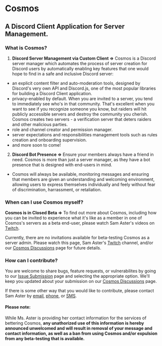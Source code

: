 # Cosmos
## A Discord Client Application for Server Management.

### What is Cosmos?
 1) **Discord Server Management via Custom Client =>** Cosmos is a Discord server manager which automates the process of server creation for Discord users by automatically enabling key features that one would hope to find in a safe and inclusive Discord server:
 - an explicit content filter and auto-moderation tools,  designed by Discord's very own API and Discord.js, one of the most popular libraries for building a Discord Client application.
 - privacy-enabled by default. When you are invited to a server, you tend to immediately see who's in that community. That's excellent when you want to see if you recognize someone you know, but raiders will hit publicly accessible servers and destroy the community you cherish. Cosmos creates two servers - a verification server that deters raiders and other malicious parties.
- role and channel creator and permission manager.
- server expectations and responsibilities management tools such as rules creation and onboarding supervision.
- and more soon to come!
2) **Discord Bot Presence =>** Ensure your members always have a friend in need. Cosmos is more than just a server manager, as they have a bot presence that is designed with end-users in mind.
 - Cosmos will always be available, monitoring messages and ensuring that members are given an understanding and welcoming environment, allowing users to express themselves individually and feely without fear of discrimination, harrassment, or retaliation.
### When can I use Cosmos myself?

**Cosmos is in Closed Beta =>** To find out more about Cosmos, including how you can be invited to experience what it's like as a member in one of Cosmos's servers as a beta end-user, please watch Sam Aster's videos on [Twitch](https://twitch.tv/sam_aster_).

Currently, there are no invitations available for beta-testing Cosmos as a server admin. Please watch this page, Sam Aster's [Twitch](https://twitch.tv/sam_aster_) channel, and/or our [Cosmos Discussions](https://github.com/Mirus-Initiative/Cosmos/discussions/1) page for  future details.

### How can I contribute?

You are welcome to share bugs, feature requests, or vulnerabilites by going to our [Issue Submission](https://github.com/Mirus-Initiative/Cosmos/issues/new/choose) page and selecting the appropriate option. We'll keep you updated about your submission on our [Cosmos Discussions](https://github.com/Mirus-Initiative/Cosmos/discussions/1) page.

If there is some other way that you would like to contribute, please contact Sam Aster by [email](mailto:hempster.og@gmail.com),   [phone](tel:+1-719-695-0179), or [SMS](sms:+1-719-695-0179).

 #### Please note:

While Ms. Aster is providing her contact information for the services of bettering Cosmos, **any unathorized use of this information is hereby announced unwelcomed and will result in removal of your message and contact information, as well as a ban from using Cosmos and/or expulsion from any beta-testing that is available.**
